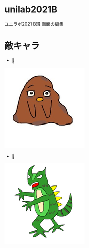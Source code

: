 # unilab2021B
ユニラボ2021 B班
画面の編集

# 敵キャラ
- 💩

![うんち](https://github.com/inouelab-waseda/unilab2021B/blob/%E3%83%97%E3%83%AC%E3%82%A4%E7%94%BB%E9%9D%A2%E3%81%AE%E5%AE%9F%E8%A3%85/Assets/GameData/Material/Enemy_stage13-16.jpg?raw=true)

- 🐲

![龍](https://github.com/inouelab-waseda/unilab2021B/blob/%E3%83%97%E3%83%AC%E3%82%A4%E7%94%BB%E9%9D%A2%E3%81%AE%E5%AE%9F%E8%A3%85/Assets/GameData/Material/Enemy_stage5-8.png?raw=true)

